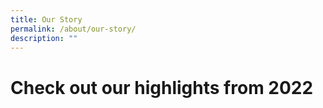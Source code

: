```yaml
---
title: Our Story
permalink: /about/our-story/
description: ""
---
```

# Check out our highlights from 2022
